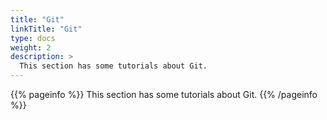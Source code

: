 ```yaml
---
title: "Git"
linkTitle: "Git"
type: docs
weight: 2
description: >
  This section has some tutorials about Git.
---
```


{{% pageinfo %}}
This section has some tutorials about Git.
{{% /pageinfo %}}
